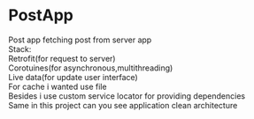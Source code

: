 # PostApp
Post app fetching post from server app <br/>
Stack:<br/>
Retrofit(for request to server)<br/>
Corotuines(for asynchronous,multithreading)<br/>
Live data(for update user interface) <br/>
For cache i wanted use file <br/>
Besides i use custom service locator for providing dependencies <br/>
Same in this project can you see application сlean architecture<br/>
